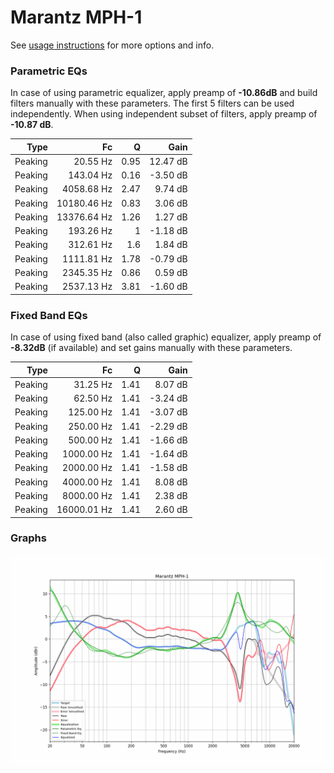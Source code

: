 # Marantz MPH-1
See [usage instructions](https://github.com/jaakkopasanen/AutoEq#usage) for more options and info.

### Parametric EQs
In case of using parametric equalizer, apply preamp of **-10.86dB** and build filters manually
with these parameters. The first 5 filters can be used independently.
When using independent subset of filters, apply preamp of **-10.87 dB**.

| Type    | Fc          |    Q | Gain     |
|--------:|------------:|-----:|---------:|
| Peaking | 20.55 Hz    | 0.95 | 12.47 dB |
| Peaking | 143.04 Hz   | 0.16 | -3.50 dB |
| Peaking | 4058.68 Hz  | 2.47 | 9.74 dB  |
| Peaking | 10180.46 Hz | 0.83 | 3.06 dB  |
| Peaking | 13376.64 Hz | 1.26 | 1.27 dB  |
| Peaking | 193.26 Hz   | 1    | -1.18 dB |
| Peaking | 312.61 Hz   | 1.6  | 1.84 dB  |
| Peaking | 1111.81 Hz  | 1.78 | -0.79 dB |
| Peaking | 2345.35 Hz  | 0.86 | 0.59 dB  |
| Peaking | 2537.13 Hz  | 3.81 | -1.60 dB |

### Fixed Band EQs
In case of using fixed band (also called graphic) equalizer, apply preamp of **-8.32dB**
(if available) and set gains manually with these parameters.

| Type    | Fc          |    Q | Gain     |
|--------:|------------:|-----:|---------:|
| Peaking | 31.25 Hz    | 1.41 | 8.07 dB  |
| Peaking | 62.50 Hz    | 1.41 | -3.24 dB |
| Peaking | 125.00 Hz   | 1.41 | -3.07 dB |
| Peaking | 250.00 Hz   | 1.41 | -2.29 dB |
| Peaking | 500.00 Hz   | 1.41 | -1.66 dB |
| Peaking | 1000.00 Hz  | 1.41 | -1.64 dB |
| Peaking | 2000.00 Hz  | 1.41 | -1.58 dB |
| Peaking | 4000.00 Hz  | 1.41 | 8.08 dB  |
| Peaking | 8000.00 Hz  | 1.41 | 2.38 dB  |
| Peaking | 16000.01 Hz | 1.41 | 2.60 dB  |

### Graphs
![](./Marantz%20MPH-1.png)